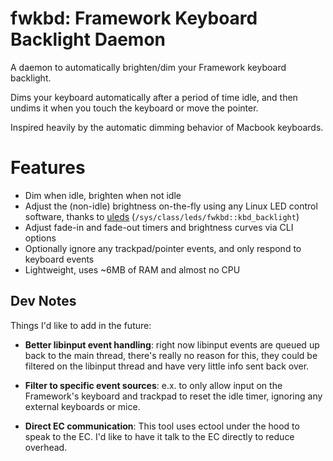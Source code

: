 # fwkbd: Framework Keyboard Backlight Daemon
A daemon to automatically brighten/dim your Framework keyboard backlight.

Dims your keyboard automatically after a period of time idle, and then undims it when you touch the keyboard or move the pointer.

Inspired heavily by the automatic dimming behavior of Macbook keyboards.

# Features
* Dim when idle, brighten when not idle
* Adjust the (non-idle) brightness on-the-fly using any Linux LED control software, thanks to [uleds] (`/sys/class/leds/fwkbd::kbd_backlight`)
* Adjust fade-in and fade-out timers and brightness curves via CLI options
* Optionally ignore any trackpad/pointer events, and only respond to keyboard events
* Lightweight, uses ~6MB of RAM and almost no CPU

## Dev Notes
Things I'd like to add in the future:
* **Better libinput event handling**: right now libinput events are queued up back to the main thread, there's really no reason for this, they could be filtered on the libinput thread and have very little info sent back over.
* **Filter to specific event sources**: e.x. to only allow input on the Framework's keyboard and trackpad to reset the idle timer, ignoring any external keyboards or mice.
* **Direct EC communication**: This tool uses ectool under the hood to speak to the EC. I'd like to have it talk to the EC directly to reduce overhead.

  [uleds]: https://www.kernel.org/doc/html/latest/leds/uleds.html